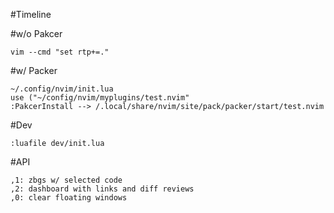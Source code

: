 #Timeline


#w/o Pakcer

```
vim --cmd "set rtp+=."
```

#w/ Packer

```
~/.config/nvim/init.lua
use ("~/config/nvim/myplugins/test.nvim"
:PakcerInstall --> /.local/share/nvim/site/pack/packer/start/test.nvim
```

#Dev
```
:luafile dev/init.lua
```


#API
```
,1: zbgs w/ selected code
,2: dashboard with links and diff reviews
,0: clear floating windows
```



